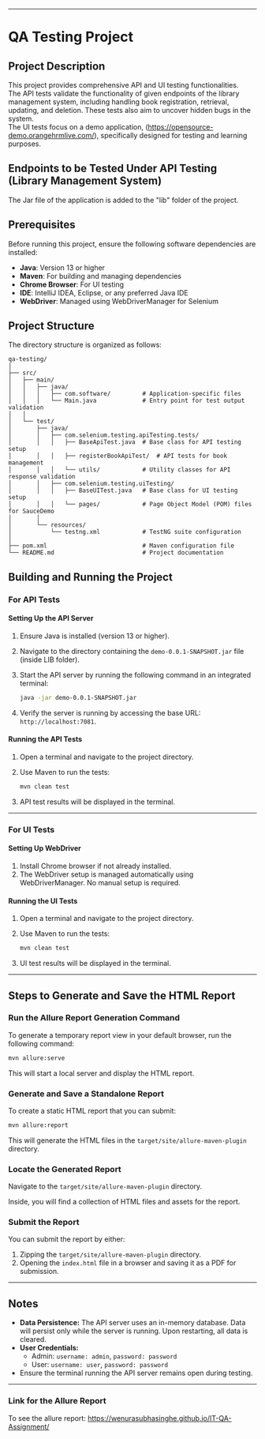 
---

# QA Testing Project

## Project Description  
This project provides comprehensive API and UI testing functionalities.  
The API tests validate the functionality of given endpoints of the library management system, including handling book registration, retrieval, updating, and deletion. These tests also aim to uncover hidden bugs in the system.  
The UI tests focus on a demo application, (https://opensource-demo.orangehrmlive.com/), specifically designed for testing and learning purposes.

## Endpoints to be Tested Under API Testing (Library Management System)  
The Jar file of the application is added to the "lib" folder of the project.

## Prerequisites  

Before running this project, ensure the following software dependencies are installed:  
- **Java**: Version 13 or higher  
- **Maven**: For building and managing dependencies  
- **Chrome Browser**: For UI testing  
- **IDE**: IntelliJ IDEA, Eclipse, or any preferred Java IDE  
- **WebDriver**: Managed using WebDriverManager for Selenium  

## Project Structure  

The directory structure is organized as follows:  

```
qa-testing/
│
├── src/
│   ├── main/
│   │   ├── java/
│   │   │   ├── com.software/         # Application-specific files
│   │   │   └── Main.java             # Entry point for test output validation
│   │
│   └── test/
│       ├── java/
│       │   ├── com.selenium.testing.apiTesting.tests/
│       │   │   ├── BaseApiTest.java  # Base class for API testing setup
│       │   │   ├── registerBookApiTest/  # API tests for book management
│       │   │   └── utils/            # Utility classes for API response validation
│       │   ├── com.selenium.testing.uiTesting/
│       │   │   ├── BaseUITest.java   # Base class for UI testing setup
│       │   │   └── pages/            # Page Object Model (POM) files for SauceDemo
│       │
│       └── resources/
│           └── testng.xml            # TestNG suite configuration
│
├── pom.xml                           # Maven configuration file
└── README.md                         # Project documentation
```

## Building and Running the Project  

### For API Tests  

#### Setting Up the API Server  
1. Ensure Java is installed (version 13 or higher).  
2. Navigate to the directory containing the `demo-0.0.1-SNAPSHOT.jar` file (inside LIB folder).  
3. Start the API server by running the following command in an integrated terminal:  

   ```sh
   java -jar demo-0.0.1-SNAPSHOT.jar
   ```  

4. Verify the server is running by accessing the base URL: `http://localhost:7081`.  

#### Running the API Tests  
1. Open a terminal and navigate to the project directory.  
2. Use Maven to run the tests:  

   ```sh
   mvn clean test
   ```  

3. API test results will be displayed in the terminal.  

---

### For UI Tests  

#### Setting Up WebDriver  
1. Install Chrome browser if not already installed.  
2. The WebDriver setup is managed automatically using WebDriverManager. No manual setup is required.  

#### Running the UI Tests  
1. Open a terminal and navigate to the project directory.  
2. Use Maven to run the tests:  

   ```sh
   mvn clean test
   ```  

3. UI test results will be displayed in the terminal.  

---

## Steps to Generate and Save the HTML Report  

### Run the Allure Report Generation Command  

To generate a temporary report view in your default browser, run the following command:  

```bash  
mvn allure:serve  
```  

This will start a local server and display the HTML report.  

### Generate and Save a Standalone Report  

To create a static HTML report that you can submit:  

```bash  
mvn allure:report  
```  

This will generate the HTML files in the `target/site/allure-maven-plugin` directory.  

### Locate the Generated Report  

Navigate to the `target/site/allure-maven-plugin` directory.  

Inside, you will find a collection of HTML files and assets for the report.  

### Submit the Report  

You can submit the report by either:  
1. Zipping the `target/site/allure-maven-plugin` directory.  
2. Opening the `index.html` file in a browser and saving it as a PDF for submission.  

---

## Notes  
- **Data Persistence:** The API server uses an in-memory database. Data will persist only while the server is running. Upon restarting, all data is cleared.  
- **User Credentials:**  
  - Admin: `username: admin`, `password: password`  
  - User: `username: user`, `password: password`  
- Ensure the terminal running the API server remains open during testing.  

---  
### Link for the Allure Report  

To see the allure report:  https://wenurasubhasinghe.github.io/IT-QA-Assignment/
